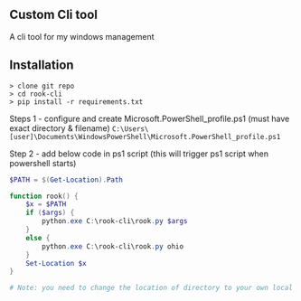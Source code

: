## Custom Cli tool

A cli tool for my windows management 


## Installation
```
> clone git repo
> cd rook-cli
> pip install -r requirements.txt
```

Steps 1 - configure and create Microsoft.PowerShell_profile.ps1 (must have exact directory & filename)
`C:\Users\[user]\Documents\WindowsPowerShell\Microsoft.PowerShell_profile.ps1`


Step 2 - add below code in ps1 script (this will trigger ps1 script when powershell starts)

```powershell
$PATH = $(Get-Location).Path

function rook() {
    $x = $PATH
    if ($args) {
        python.exe C:\rook-cli\rook.py $args
    }
    else {
        python.exe C:\rook-cli\rook.py ohio
    }
    Set-Location $x
}

# Note: you need to change the location of directory to your own local path where you cloned-repo (or placed the repo for simplicity i cloned it in 'C' directory) 
``` 